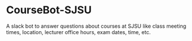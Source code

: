 # CourseBot-SJSU
A slack bot to answer questions about courses at SJSU like class meeting times, location, lecturer office hours, exam dates, time, etc.
